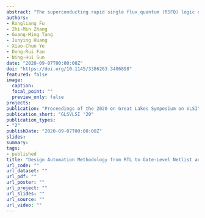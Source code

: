 ```yaml
---
abstract: "The superconducting rapid single flux quantum (RSFQ) logic circuit has the characteristics of high speed and low power consumption, making it an attractive candidate for future supercomputers. However, computer-aided design (CAD) tools for CMOS cannot be directly applied to RSFQ logic due to their distinct properties. For instance, the RSFQ logic gate can work properly when all its fan-ins have the same logic level. This paper presents the design flow from RTL to RSFQ logic netlist and schematic. First, we implement logic synthesis for RSFQ logic circuits. It achieves path balancing while minimizing the number of DFFs. In addition, we propose an automatic schematic generator for the RSFQ logic circuits. It converts the synthesized netlist into its equivalent schematic. A layer assignment algorithm is proposed, which makes all gates layered in the order of the clock arrival time. Experimental results with ISCAS85 and EPFL benchmarks along with some Kogge-Stone adders have shown a 29.2% reduction in the number of DFFs over the breadth-first first search; moreover, 59.57% and 5.3% decrease in the number of layers of the schematic and number of edge crossings over the ELK tool."
authors:
- Rongliang Fu
- Zhi-Min Zhang
- Guang-Ming Tang
- Junying Huang
- Xiao-Chun Ye
- Dong-Rui Fan
- Ning-Hui Sun
date: "2020-09-07T00:00:00Z"
doi: "https://doi.org/10.1145/3386263.3406898"
featured: false
image:
  caption:
  focal_point: ""
  preview_only: false
projects:
publication: "Proceedings of the 2020 on Great Lakes Symposium on VLSI"
publication_short: "GLSVLSI '20"
publication_types:
- "2"
publishDate: "2020-09-07T00:00:00Z"
slides:
summary:
tags:
- published
title: "Design Automation Methodology from RTL to Gate-Level Netlist and Schematic for RSFQ Logic Circuits"
url_code: ""
url_dataset: ""
url_pdf: ""
url_poster: ""
url_project: ""
url_slides: ""
url_source: ""
url_video: ""
---
```

